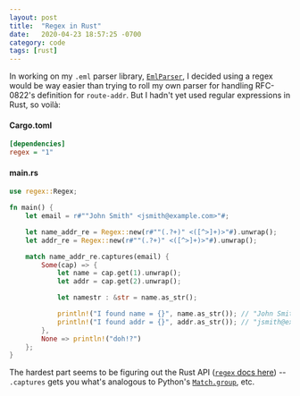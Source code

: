 ```yaml
---
layout: post
title:  "Regex in Rust"
date:   2020-04-23 18:57:25 -0700
category: code
tags: [rust]
---
```


In working on my `.eml` parser library, [`EmlParser`](https://github.com/aeshirey/EmlParser/), I decided using a regex would be way easier than trying to roll my own parser for handling RFC-0822's definition for `route-addr`. But I hadn't yet used regular expressions in Rust, so voilà:

#### Cargo.toml

```ini
[dependencies]
regex = "1"
```

#### main.rs

```rust
use regex::Regex;

fn main() {
    let email = r#""John Smith" <jsmith@example.com>"#;

    let name_addr_re = Regex::new(r#""(.?+)" <([^>]+)>"#).unwrap();
    let addr_re = Regex::new(r#""(.?+)" <([^>]+)>"#).unwrap();

    match name_addr_re.captures(email) {
        Some(cap) => {
            let name = cap.get(1).unwrap();
            let addr = cap.get(2).unwrap();

            let namestr : &str = name.as_str();

            println!("I found name = {}", name.as_str()); // "John Smith"
            println!("I found addr = {}", addr.as_str()); // "jsmith@example.com"
        },
        None => println!("doh!?")
    };
}
```

The hardest part seems to be figuring out the Rust API ([`regex` docs here](https://docs.rs/regex/1.3.7/regex/struct.Regex.html)) -- `.captures` gets you what's analogous to Python's [`Match.group`](https://docs.python.org/3/library/re.html#re.Match.group), etc.
